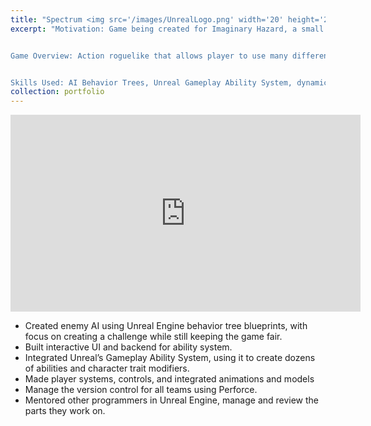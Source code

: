 ```yaml
---
title: "Spectrum <img src='/images/UnrealLogo.png' width='20' height='20'/>"
excerpt: "Motivation: Game being created for Imaginary Hazard, a small indie studio I co-founded at Harvard.  


Game Overview: Action roguelike that allows player to use many different variations of spells, weapons, and movement abilities along with a variety of customizable ability modifiers.


Skills Used: AI Behavior Trees, Unreal Gameplay Ability System, dynamic UI with intricate functionality, integrating programming and animation, managing Perforce version control.<br/><img src='/images/SpectrumDemo.jpg' width='560' height='315'/>"
collection: portfolio
---
```


<iframe width="560" height="315" src="https://www.youtube.com/embed/Tr-lacjNUD0" frameborder="0" allowfullscreen></iframe>

- Created enemy AI using Unreal Engine behavior tree blueprints, with focus on creating a challenge while still keeping the game fair.
- Built interactive UI and backend for ability system.
- Integrated Unreal’s Gameplay Ability System, using it to create dozens of abilities and character trait modifiers.
- Made player systems, controls, and integrated animations and models
- Manage the version control for all teams using Perforce.
- Mentored other programmers in Unreal Engine, manage and review the parts they work on.
